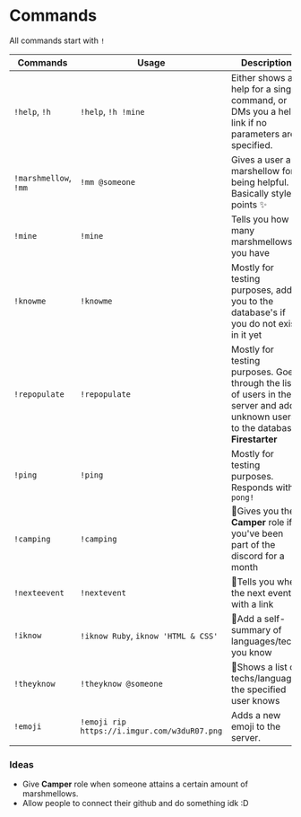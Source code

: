 # Commands

All commands start with `!`

| Commands              | Usage                                        | Description                                                                                                                       |
| --------------------- | -------------------------------------------- | --------------------------------------------------------------------------------------------------------------------------------- |
| `!help`, `!h`         | `!help`, `!h !mine`                          | Either shows a help for a single command, or DMs you a help link if no parameters are specified.                                  |
| `!marshmellow`, `!mm` | `!mm @someone`                               | Gives a user a marshellow for being helpful. Basically style points ✨                                                            |
| `!mine`               | `!mine`                                      | Tells you how many marshmellows you have                                                                                          |
| `!knowme`             | `!knowme`                                    | Mostly for testing purposes, adds you to the database's if you do not exist in it yet                                             |
| `!repopulate`         | `!repopulate`                                | Mostly for testing purposes. Goes through the list of users in the server and adds unknown users to the database. **Firestarter** |
| `!ping`               | `!ping`                                      | Mostly for testing purposes. Responds with `pong!`                                                                                |
| `!camping`            | `!camping`                                   | 🚧Gives you the **Camper** role if you've been part of the discord for a month                                                    |
| `!nexteevent`         | `!nextevent`                                 | 🚧Tells you when the next event is with a link                                                                                    |
| `!iknow`              | `!iknow Ruby`, `iknow 'HTML & CSS'`          | 🚧Add a self-summary of languages/tech you know                                                                                   |
| `!theyknow`           | `!theyknow @someone`                         | 🚧Shows a list of techs/languages the specified user knows                                                                        |
| `!emoji`              | `!emoji rip https://i.imgur.com/w3duR07.png` | Adds a new emoji to the server.                                                                                                   |

### Ideas

* Give **Camper** role when someone attains a certain amount of marshmellows.
* Allow people to connect their github and do something idk :D

